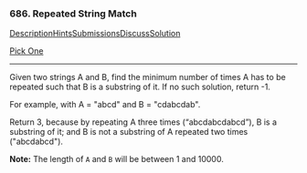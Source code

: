 ### 686. Repeated String Match

[Description](https://leetcode.com/problems/repeated-string-match/description/)[Hints](https://leetcode.com/problems/repeated-string-match/hints/)[Submissions](https://leetcode.com/problems/repeated-string-match/submissions/)[Discuss](https://leetcode.com/problems/repeated-string-match/discuss/)[Solution](https://leetcode.com/problems/repeated-string-match/solution/)

[Pick One](https://leetcode.com/problems/random-one-question/)

------

Given two strings A and B, find the minimum number of times A has to be repeated such that B is a substring of it. If no such solution, return -1.

For example, with A = "abcd" and B = "cdabcdab".

Return 3, because by repeating A three times (“abcdabcdabcd”), B is a substring of it; and B is not a substring of A repeated two times ("abcdabcd").

**Note:**
The length of `A` and `B` will be between 1 and 10000.